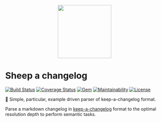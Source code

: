 <p align="center">
  <img src="https://upload.wikimedia.org/wikipedia/commons/b/b9/Sheep%2C_Stodmarsh_6.jpg" height="170" width="170"/>
</p>

# Sheep a changelog

[![Build Status](https://img.shields.io/travis/com/grissius/sheep-a-changelog/master.svg?style=flat-square)](https://travis-ci.com/grissius/sheep-a-changelog)
[![Coverage Status](https://img.shields.io/coveralls/github/grissius/sheep-a-changelog.svg?style=flat-square)](https://coveralls.io/github/grissius/sheep-a-changelog?branch=master)
[![Gem](https://img.shields.io/gem/v/sheep-a-changelog.svg?style=flat-square)](https://rubygems.org/gems/sheep-a-changelog)
[![Maintainability](https://img.shields.io/codeclimate/maintainability/grissius/sheep-a-changelog.svg?style=flat-square)](https://codeclimate.com/github/grissius/sheep-a-changelog)
[![License](https://img.shields.io/github/license/grissius/sheep-a-changelog.svg?style=flat-square)](https://github.com/grissius/sheep-a-changelog/blob/master/LICENSE)

:sheep: Simple, particular, example driven parser of keep-a-changelog format.


Parse a markdown changelog in [keep-a-changelog](https://keepachangelog.com) format to the optimal resolution depth to perform semantic tasks.
